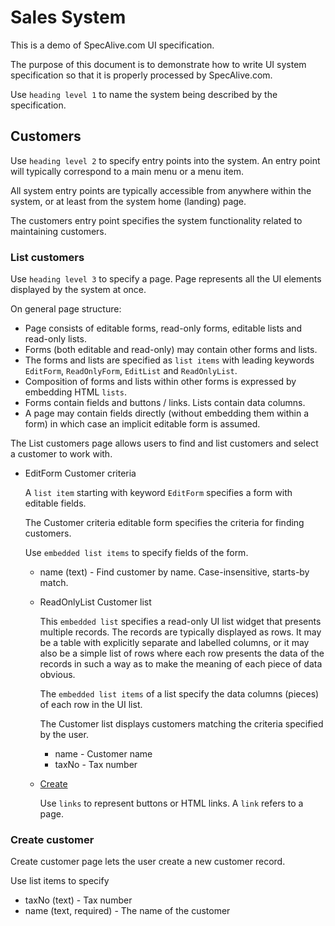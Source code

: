 # Sales System

This is a demo of SpecAlive.com UI specification.

The purpose of this document is to demonstrate how to write UI system specification
so that it is properly processed by SpecAlive.com.

Use `heading level 1` to name the system being described by the specification.

## Customers

Use `heading level 2` to specify entry points into the system.
An entry point will typically correspond to a main menu or a menu item.

All system entry points are typically accessible from anywhere within the system,
or at least from the system home (landing) page.

The customers entry point specifies the system functionality related to maintaining customers.

### List customers

Use `heading level 3` to specify a page.
Page represents all the UI elements displayed by the system at once.

On general page structure:

- Page consists of editable forms, read-only forms, editable lists and read-only lists.
- Forms (both editable and read-only) may contain other forms and lists.
- The forms and lists are specified as `list items` with leading keywords
`EditForm`, `ReadOnlyForm`, `EditList` and `ReadOnlyList`.
- Composition of forms and lists within other forms is expressed by embedding
HTML `lists`.
- Forms contain fields and buttons / links. Lists contain data columns.
- A page may contain fields directly (without embedding them within a form)
in which case an implicit editable form is assumed.

The List customers page allows users to find and list customers
and select a customer to work with.

- EditForm Customer criteria

	A `list item` starting with keyword `EditForm` specifies a form with editable fields.

	The Customer criteria editable form specifies the criteria for
	finding customers.

	Use `embedded list items` to specify fields of the form.

	- name (text) - Find customer by name. Case-insensitive, starts-by match.

	- ReadOnlyList Customer list
	
		This `embedded list` specifies a read-only UI list widget that presents multiple records.
		The records are typically displayed as rows.
		It may be a table with explicitly separate and labelled columns,
		or it may also be a simple list of rows where each row presents the data
		of the records in such a way as to make the meaning of each piece of data obvious.
		
		The `embedded list items` of a list specify the data columns (pieces) of each row in the UI list.

		The Customer list displays customers matching the criteria specified by the user.
		
		- name - Customer name
		- taxNo - Tax number

	- [Create](#create-customer)
	
		Use `links` to represent buttons or HTML links.
		A `link` refers to a page.

### Create customer

Create customer page lets the user create a new customer record.

Use list items to specify 

- taxNo (text) - Tax number
- name (text, required) - The name of the customer
